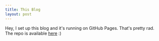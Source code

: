 ```yaml
---
title: This Blog
layout: post
---
```


Hey, I set up this blog and it's running on GitHub Pages. That's pretty rad.
The repo is available [here](https://github.com/thewhitlockian/thewhitlockian.github.io) :)

